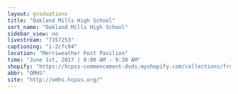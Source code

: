 ```yaml
---
layout: graduations
title: "Oakland Mills High School"
sort_name: "Oakland Mills High School"
sidebar_view: no
livestream: "7357253"
captioning: "i-2cfc84"
location: "Merriweather Post Pavilion"
time: "June 1st, 2017 | 8:00 AM - 9:30 AM"
shopify: "https://hcpss-commencement-dvds.myshopify.com/collections/frontpage/products/oakland-mills-high-school-2014-commencement-dvd"
abbr: "OMHS"
site: "http://omhs.hcpss.org/"
---
```

